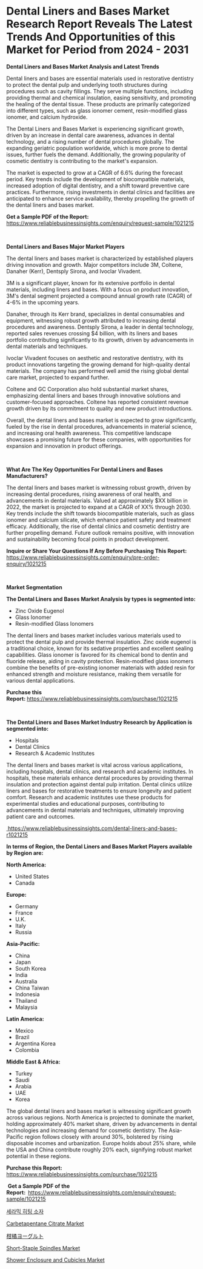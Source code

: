 <p><h1>Dental Liners and Bases Market Research Report Reveals The Latest Trends And Opportunities of this Market for Period from 2024 - 2031</h1></p><p><strong>Dental Liners and Bases Market Analysis and Latest Trends</strong></p>
<p><p>Dental liners and bases are essential materials used in restorative dentistry to protect the dental pulp and underlying tooth structures during procedures such as cavity fillings. They serve multiple functions, including providing thermal and chemical insulation, easing sensitivity, and promoting the healing of the dental tissue. These products are primarily categorized into different types, such as glass ionomer cement, resin-modified glass ionomer, and calcium hydroxide.</p><p>The Dental Liners and Bases Market is experiencing significant growth, driven by an increase in dental care awareness, advances in dental technology, and a rising number of dental procedures globally. The expanding geriatric population worldwide, which is more prone to dental issues, further fuels the demand. Additionally, the growing popularity of cosmetic dentistry is contributing to the market's expansion.</p><p>The market is expected to grow at a CAGR of 6.6% during the forecast period. Key trends include the development of biocompatible materials, increased adoption of digital dentistry, and a shift toward preventive care practices. Furthermore, rising investments in dental clinics and facilities are anticipated to enhance service availability, thereby propelling the growth of the dental liners and bases market.</p></p>
<p><strong>Get a Sample PDF of the Report:&nbsp;</strong> <a href="https://www.reliablebusinessinsights.com/enquiry/request-sample/1021215">https://www.reliablebusinessinsights.com/enquiry/request-sample/1021215</a></p>
<p>&nbsp;</p>
<p><strong>Dental Liners and Bases Major Market Players</strong></p>
<p><p>The dental liners and bases market is characterized by established players driving innovation and growth. Major competitors include 3M, Coltene, Danaher (Kerr), Dentsply Sirona, and Ivoclar Vivadent. </p><p>3M is a significant player, known for its extensive portfolio in dental materials, including liners and bases. With a focus on product innovation, 3M's dental segment projected a compound annual growth rate (CAGR) of 4-6% in the upcoming years. </p><p>Danaher, through its Kerr brand, specializes in dental consumables and equipment, witnessing robust growth attributed to increasing dental procedures and awareness. Dentsply Sirona, a leader in dental technology, reported sales revenues crossing $4 billion, with its liners and bases portfolio contributing significantly to its growth, driven by advancements in dental materials and techniques.</p><p>Ivoclar Vivadent focuses on aesthetic and restorative dentistry, with its product innovations targeting the growing demand for high-quality dental materials. The company has performed well amid the rising global dental care market, projected to expand further.</p><p>Coltene and GC Corporation also hold substantial market shares, emphasizing dental liners and bases through innovative solutions and customer-focused approaches. Coltene has reported consistent revenue growth driven by its commitment to quality and new product introductions.</p><p>Overall, the dental liners and bases market is expected to grow significantly, fueled by the rise in dental procedures, advancements in material science, and increasing oral health awareness. This competitive landscape showcases a promising future for these companies, with opportunities for expansion and innovation in product offerings.</p></p>
<p>&nbsp;</p>
<p><strong>What Are The Key Opportunities For Dental Liners and Bases Manufacturers?</strong></p>
<p><p>The dental liners and bases market is witnessing robust growth, driven by increasing dental procedures, rising awareness of oral health, and advancements in dental materials. Valued at approximately $XX billion in 2022, the market is projected to expand at a CAGR of XX% through 2030. Key trends include the shift towards biocompatible materials, such as glass ionomer and calcium silicate, which enhance patient safety and treatment efficacy. Additionally, the rise of dental clinics and cosmetic dentistry are further propelling demand. Future outlook remains positive, with innovation and sustainability becoming focal points in product development.</p></p>
<p><strong>Inquire or Share Your Questions If Any Before Purchasing This Report:</strong> <a href="https://www.reliablebusinessinsights.com/enquiry/pre-order-enquiry/1021215">https://www.reliablebusinessinsights.com/enquiry/pre-order-enquiry/1021215</a></p>
<p>&nbsp;</p>
<p><strong>Market Segmentation</strong></p>
<p><strong>The Dental Liners and Bases Market Analysis by types is segmented into:</strong></p>
<p><ul><li>Zinc Oxide Eugenol</li><li>Glass Ionomer</li><li>Resin-modified Glass Ionomers</li></ul></p>
<p><p>The dental liners and bases market includes various materials used to protect the dental pulp and provide thermal insulation. Zinc oxide eugenol is a traditional choice, known for its sedative properties and excellent sealing capabilities. Glass ionomer is favored for its chemical bond to dentin and fluoride release, aiding in cavity protection. Resin-modified glass ionomers combine the benefits of pre-existing ionomer materials with added resin for enhanced strength and moisture resistance, making them versatile for various dental applications.</p></p>
<p><strong>Purchase this Report:&nbsp;</strong><a href="https://www.reliablebusinessinsights.com/purchase/1021215">https://www.reliablebusinessinsights.com/purchase/1021215</a></p>
<p>&nbsp;</p>
<p><strong>The Dental Liners and Bases Market Industry Research by Application is segmented into:</strong></p>
<p><ul><li>Hospitals</li><li>Dental Clinics</li><li>Research & Academic Institutes</li></ul></p>
<p><p>The dental liners and bases market is vital across various applications, including hospitals, dental clinics, and research and academic institutes. In hospitals, these materials enhance dental procedures by providing thermal insulation and protection against dental pulp irritation. Dental clinics utilize liners and bases for restorative treatments to ensure longevity and patient comfort. Research and academic institutes use these products for experimental studies and educational purposes, contributing to advancements in dental materials and techniques, ultimately improving patient care and outcomes.</p></p>
<p><a href="https://www.reliablebusinessinsights.com/dental-liners-and-bases-r1021215">&nbsp;https://www.reliablebusinessinsights.com/dental-liners-and-bases-r1021215</a></p>
<p><strong>In terms of Region, the Dental Liners and Bases Market Players available by Region are:</strong></p>
<p>
    <p> <strong> North America: </strong>
        <ul>
            <li>United States</li>
            <li>Canada</li>
        </ul>
        </p> 
    <p> <strong> Europe: </strong>
        <ul>
            <li>Germany</li>
            <li>France</li>
            <li>U.K.</li>
            <li>Italy</li>
            <li>Russia</li>
        </ul>
        </p> 
    <p> <strong> Asia-Pacific: </strong>
        <ul>
            <li>China</li>
            <li>Japan</li>
            <li>South Korea</li>
            <li>India</li>
            <li>Australia</li>
            <li>China Taiwan</li>
            <li>Indonesia</li>
            <li>Thailand</li>
            <li>Malaysia</li>
        </ul>
        </p> 
    <p> <strong> Latin America: </strong>
        <ul>
            <li>Mexico</li>
            <li>Brazil</li>
            <li>Argentina Korea</li>
            <li>Colombia</li>
        </ul>
        </p> 
    <p> <strong> Middle East & Africa: </strong>
        <ul>
            <li>Turkey</li>
            <li>Saudi</li>
            <li>Arabia</li>
            <li>UAE</li>
            <li>Korea</li>
        </ul>
    </p>
    </p>
<p><p>The global dental liners and bases market is witnessing significant growth across various regions. North America is projected to dominate the market, holding approximately 40% market share, driven by advancements in dental technologies and increasing demand for cosmetic dentistry. The Asia-Pacific region follows closely with around 30%, bolstered by rising disposable incomes and urbanization. Europe holds about 25% share, while the USA and China contribute roughly 20% each, signifying robust market potential in these regions.</p></p>
<p><strong>Purchase this Report: </strong><a href="https://www.reliablebusinessinsights.com/purchase/1021215">https://www.reliablebusinessinsights.com/purchase/1021215</a></p>
<p>&nbsp;<strong>Get a Sample PDF of the Report:&nbsp;&nbsp;</strong><a href="https://www.reliablebusinessinsights.com/enquiry/request-sample/1021215">https://www.reliablebusinessinsights.com/enquiry/request-sample/1021215</a></p>
<p><strong></strong></p>
<p><p><a href="https://medium.com/@ransomjohns73/%EC%84%B8%EA%B3%84-ceramic-heating-elements-market-%EC%9D%80-2024%EC%97%90%EC%84%9C-2031%EB%A1%9C-%EC%97%B0%ED%8F%89%EA%B7%A0-%EC%A6%9D%EA%B0%80%EC%9C%A8%EC%9D%84-%EB%B3%B4%EC%9D%BC-%EA%B2%83%EC%9C%BC%EB%A1%9C-%EC%98%88%EC%83%81%EB%90%A9%EB%8B%88%EB%8B%A4-944697315f14">세라믹 히팅 소자</a></p><p><a href="https://issuu.com/reportprime-2/docs/carbetapentane-citrate-market-size-_29c0b0c3f9282e">Carbetapentane Citrate Market</a></p><p><a href="https://medium.com/@lavonnedefsmc/%E3%82%A4%E3%83%8E%E3%83%99%E3%83%BC%E3%82%B7%E3%83%A7%E3%83%B3%E3%81%AE%E6%9C%AA%E6%9D%A5-%E3%82%B0%E3%83%AD%E3%83%BC%E3%83%90%E3%83%AB%E3%82%B7%E3%83%88%E3%83%A9%E3%82%B9%E3%83%A8%E3%83%BC%E3%82%B0%E3%83%AB%E3%83%88%E5%B8%82%E5%A0%B4%E3%81%AE%E6%88%90%E9%95%B7%E3%81%A8%E6%A9%9F%E4%BC%9A-2024-2031-b1b5cac22c4d">柑橘ヨーグルト</a></p><p><a href="https://medium.com/@jackharrison922/the-short-staple-spindles-industry-analysis-report-offers-a-comprehensive-and-current-examination-651a558a0a2f">Short-Staple Spindles Market</a></p><p><a href="https://medium.com/@bobbykeller2662/the-shower-enclosure-and-cubicles-market-report-analyzes-important-operational-and-performance-2f33e52be3db">Shower Enclosure and Cubicles Market</a></p></p>